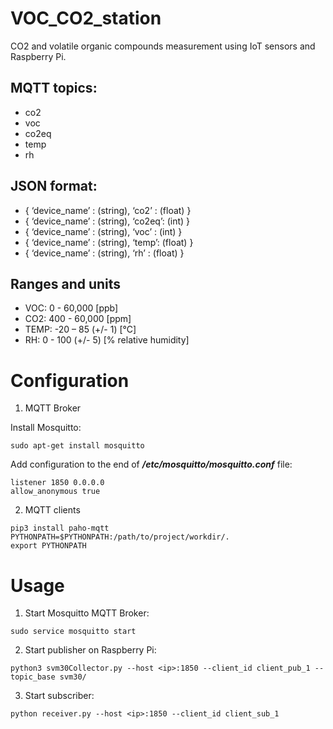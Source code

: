 # VOC_CO2_station
CO2 and volatile organic compounds measurement using IoT sensors and Raspberry Pi.

## MQTT topics:
- co2
- voc
- co2eq
- temp
- rh

## JSON format:
- { ‘device_name’ : (string), ‘co2’ : (float) }
- { ‘device_name’ : (string), ‘co2eq’: (int) }
- { ‘device_name’ : (string), ‘voc’ : (int) }
- { ‘device_name’ : (string), ‘temp’: (float) }
- { ‘device_name’ : (string), ‘rh’ : (float) }

## Ranges and units
- VOC:     0  - 60,000           [ppb]
- CO2:    400 - 60,000           [ppm]
- TEMP:   -20 – 85      (+/- 1)  [°C]
- RH:      0  - 100     (+/- 5)  [% relative humidity]

# Configuration

1. MQTT Broker

Install Mosquitto:
```
sudo apt-get install mosquitto
```

Add configuration to the end of _**/etc/mosquitto/mosquitto.conf**_ file:
```
listener 1850 0.0.0.0
allow_anonymous true
```

2. MQTT clients

```
pip3 install paho-mqtt
PYTHONPATH=$PYTHONPATH:/path/to/project/workdir/.
export PYTHONPATH
```

# Usage
1. Start Mosquitto MQTT Broker:
```
sudo service mosquitto start
```

2. Start publisher on Raspberry Pi:
```{python3.8}
python3 svm30Collector.py --host <ip>:1850 --client_id client_pub_1 --topic_base svm30/
```

3. Start subscriber:
```{python3.8}
python receiver.py --host <ip>:1850 --client_id client_sub_1
```
